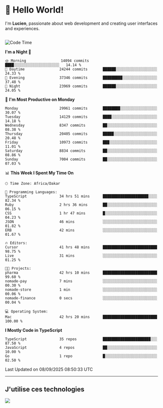 # 👋 Hello World!

I'm **Lucien**, passionate about web development and creating user interfaces and experiences.

##

<!--START_SECTION:waka-->
![Code Time](http://img.shields.io/badge/Code%20Time-3%2C684%20hrs%2019%20mins-blue)

**I'm a Night 🦉** 

```text
🌞 Morning                14094 commits       ████░░░░░░░░░░░░░░░░░░░░░   14.14 % 
🌆 Daytime                24244 commits       ██████░░░░░░░░░░░░░░░░░░░   24.33 % 
🌃 Evening                37346 commits       █████████░░░░░░░░░░░░░░░░   37.48 % 
🌙 Night                  23969 commits       ██████░░░░░░░░░░░░░░░░░░░   24.05 % 
```
📅 **I'm Most Productive on Monday** 

```text
Monday                   29961 commits       ████████░░░░░░░░░░░░░░░░░   30.07 % 
Tuesday                  14129 commits       ████░░░░░░░░░░░░░░░░░░░░░   14.18 % 
Wednesday                8347 commits        ██░░░░░░░░░░░░░░░░░░░░░░░   08.38 % 
Thursday                 20405 commits       █████░░░░░░░░░░░░░░░░░░░░   20.48 % 
Friday                   10973 commits       ███░░░░░░░░░░░░░░░░░░░░░░   11.01 % 
Saturday                 8834 commits        ██░░░░░░░░░░░░░░░░░░░░░░░   08.86 % 
Sunday                   7004 commits        ██░░░░░░░░░░░░░░░░░░░░░░░   07.03 % 
```


📊 **This Week I Spent My Time On** 

```text
🕑︎ Time Zone: Africa/Dakar

💬 Programming Languages: 
TypeScript               34 hrs 51 mins      █████████████████████░░░░   82.34 % 
Ruby                     2 hrs 36 mins       ██░░░░░░░░░░░░░░░░░░░░░░░   06.15 % 
CSS                      1 hr 47 mins        █░░░░░░░░░░░░░░░░░░░░░░░░   04.23 % 
JSON                     46 mins             ░░░░░░░░░░░░░░░░░░░░░░░░░   01.82 % 
ERB                      42 mins             ░░░░░░░░░░░░░░░░░░░░░░░░░   01.67 % 

🔥 Editors: 
Cursor                   41 hrs 48 mins      █████████████████████████   98.75 % 
Live                     31 mins             ░░░░░░░░░░░░░░░░░░░░░░░░░   01.25 % 

🐱‍💻 Projects: 
pharma                   42 hrs 10 mins      █████████████████████████   99.60 % 
nomade-pay               7 mins              ░░░░░░░░░░░░░░░░░░░░░░░░░   00.30 % 
nomade-store             1 min               ░░░░░░░░░░░░░░░░░░░░░░░░░   00.06 % 
nomade-finance           0 secs              ░░░░░░░░░░░░░░░░░░░░░░░░░   00.04 % 

💻 Operating System: 
Mac                      42 hrs 20 mins      █████████████████████████   100.00 % 
```

**I Mostly Code in TypeScript** 

```text
TypeScript               35 repos            ██████████████████████░░░   87.50 % 
JavaScript               4 repos             ██░░░░░░░░░░░░░░░░░░░░░░░   10.00 % 
Go                       1 repo              █░░░░░░░░░░░░░░░░░░░░░░░░   02.50 % 
```




 Last Updated on 08/09/2025 08:50:33 UTC
<!--END_SECTION:waka-->
---

## J'utilise ces technologies

<p align="left">
  <a href="https://skillicons.dev">
    <img src="https://skillicons.dev/icons?i=ts,js,go,ruby,css,scss,tailwind,react,vite,nextjs,docker,figma,ableton" />
  </a>
</p>

